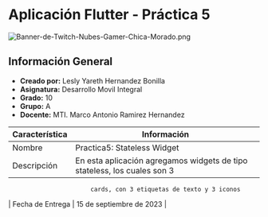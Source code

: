 # Aplicación Flutter - Práctica 5

![Banner-de-Twitch-Nubes-Gamer-Chica-Morado.png](https://i.postimg.cc/15q3LFXF/Banner-de-Twitch-Nubes-Gamer-Chica-Morado.png)

## Información General

- **Creado por:** Lesly Yareth Hernandez Bonilla
- **Asignatura:** Desarrollo Movil Integral
- **Grado:** 10
- **Grupo:** A
- **Docente:** MTI. Marco Antonio Ramirez Hernandez


| Característica         | Información                                                              |
|------------------------|--------------------------------------------------------------------------|
| Nombre                 | Practica5: Stateless Widget                                              |
| Descripción            | En esta aplicación agregamos widgets de tipo stateless, los cuales son 3 |
                           cards, con 3 etiquetas de texto y 3 iconos                               
| Fecha de Entrega       | 15 de septiembre de 2023                                                 |
